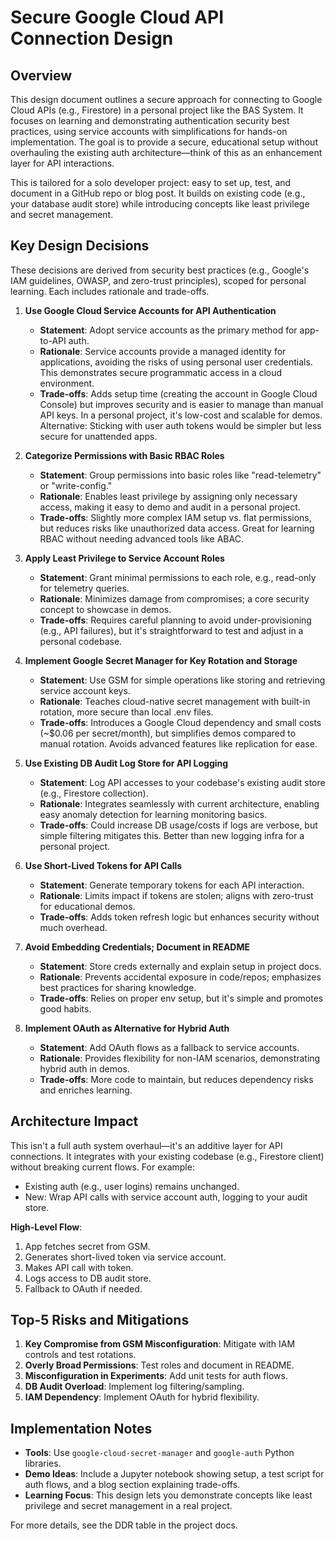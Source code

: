 # Secure Google Cloud API Connection Design

## Overview
This design document outlines a secure approach for connecting to Google Cloud APIs (e.g., Firestore) in a personal project like the BAS System. It focuses on learning and demonstrating authentication security best practices, using service accounts with simplifications for hands-on implementation. The goal is to provide a secure, educational setup without overhauling the existing auth architecture—think of this as an enhancement layer for API interactions.

This is tailored for a solo developer project: easy to set up, test, and document in a GitHub repo or blog post. It builds on existing code (e.g., your database audit store) while introducing concepts like least privilege and secret management.

## Key Design Decisions
These decisions are derived from security best practices (e.g., Google's IAM guidelines, OWASP, and zero-trust principles), scoped for personal learning. Each includes rationale and trade-offs.

1. **Use Google Cloud Service Accounts for API Authentication**  
   - **Statement**: Adopt service accounts as the primary method for app-to-API auth.  
   - **Rationale**: Service accounts provide a managed identity for applications, avoiding the risks of using personal user credentials. This demonstrates secure programmatic access in a cloud environment.  
   - **Trade-offs**: Adds setup time (creating the account in Google Cloud Console) but improves security and is easier to manage than manual API keys. In a personal project, it's low-cost and scalable for demos. Alternative: Sticking with user auth tokens would be simpler but less secure for unattended apps.

2. **Categorize Permissions with Basic RBAC Roles**  
   - **Statement**: Group permissions into basic roles like "read-telemetry" or "write-config."  
   - **Rationale**: Enables least privilege by assigning only necessary access, making it easy to demo and audit in a personal project.  
   - **Trade-offs**: Slightly more complex IAM setup vs. flat permissions, but reduces risks like unauthorized data access. Great for learning RBAC without needing advanced tools like ABAC.

3. **Apply Least Privilege to Service Account Roles**  
   - **Statement**: Grant minimal permissions to each role, e.g., read-only for telemetry queries.  
   - **Rationale**: Minimizes damage from compromises; a core security concept to showcase in demos.  
   - **Trade-offs**: Requires careful planning to avoid under-provisioning (e.g., API failures), but it's straightforward to test and adjust in a personal codebase.

4. **Implement Google Secret Manager for Key Rotation and Storage**  
   - **Statement**: Use GSM for simple operations like storing and retrieving service account keys.  
   - **Rationale**: Teaches cloud-native secret management with built-in rotation, more secure than local .env files.  
   - **Trade-offs**: Introduces a Google Cloud dependency and small costs (~$0.06 per secret/month), but simplifies demos compared to manual rotation. Avoids advanced features like replication for ease.

5. **Use Existing DB Audit Log Store for API Logging**  
   - **Statement**: Log API accesses to your codebase's existing audit store (e.g., Firestore collection).  
   - **Rationale**: Integrates seamlessly with current architecture, enabling easy anomaly detection for learning monitoring basics.  
   - **Trade-offs**: Could increase DB usage/costs if logs are verbose, but simple filtering mitigates this. Better than new logging infra for a personal project.

6. **Use Short-Lived Tokens for API Calls**  
   - **Statement**: Generate temporary tokens for each API interaction.  
   - **Rationale**: Limits impact if tokens are stolen; aligns with zero-trust for educational demos.  
   - **Trade-offs**: Adds token refresh logic but enhances security without much overhead.

7. **Avoid Embedding Credentials; Document in README**  
   - **Statement**: Store creds externally and explain setup in project docs.  
   - **Rationale**: Prevents accidental exposure in code/repos; emphasizes best practices for sharing knowledge.  
   - **Trade-offs**: Relies on proper env setup, but it's simple and promotes good habits.

8. **Implement OAuth as Alternative for Hybrid Auth**  
   - **Statement**: Add OAuth flows as a fallback to service accounts.  
   - **Rationale**: Provides flexibility for non-IAM scenarios, demonstrating hybrid auth in demos.  
   - **Trade-offs**: More code to maintain, but reduces dependency risks and enriches learning.

## Architecture Impact
This isn't a full auth system overhaul—it's an additive layer for API connections. It integrates with your existing codebase (e.g., Firestore client) without breaking current flows. For example:
- Existing auth (e.g., user logins) remains unchanged.
- New: Wrap API calls with service account auth, logging to your audit store.

**High-Level Flow**:
1. App fetches secret from GSM.
2. Generates short-lived token via service account.
3. Makes API call with token.
4. Logs access to DB audit store.
5. Fallback to OAuth if needed.

## Top-5 Risks and Mitigations
1. **Key Compromise from GSM Misconfiguration**: Mitigate with IAM controls and test rotations.  
2. **Overly Broad Permissions**: Test roles and document in README.  
3. **Misconfiguration in Experiments**: Add unit tests for auth flows.  
4. **DB Audit Overload**: Implement log filtering/sampling.  
5. **IAM Dependency**: Implement OAuth for hybrid flexibility.

## Implementation Notes
- **Tools**: Use `google-cloud-secret-manager` and `google-auth` Python libraries.
- **Demo Ideas**: Include a Jupyter notebook showing setup, a test script for auth flows, and a blog section explaining trade-offs.
- **Learning Focus**: This design lets you demonstrate concepts like least privilege and secret management in a real project.

For more details, see the DDR table in the project docs.
